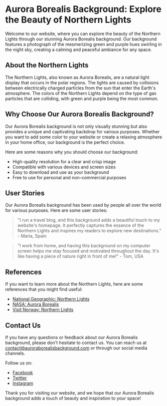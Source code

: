 <!--font:Poppins-->

# Aurora Borealis Background: Explore the Beauty of Northern Lights

Welcome to our website, where you can explore the beauty of the Northern Lights through our stunning Aurora Borealis background. Our background features a photograph of the mesmerizing green and purple hues swirling in the night sky, creating a calming and peaceful ambiance for any space.

## About the Northern Lights

The Northern Lights, also known as Aurora Borealis, are a natural light display that occurs in the polar regions. The lights are caused by collisions between electrically charged particles from the sun that enter the Earth's atmosphere. The colors of the Northern Lights depend on the type of gas particles that are colliding, with green and purple being the most common.

## Why Choose Our Aurora Borealis Background?

Our Aurora Borealis background is not only visually stunning but also provides a unique and captivating backdrop for various purposes. Whether you want to add some color to your website or create a relaxing atmosphere in your home office, our background is the perfect choice.

Here are some reasons why you should choose our background:

- High-quality resolution for a clear and crisp image
- Compatible with various devices and screen sizes
- Easy to download and use as your background
- Free to use for personal and non-commercial purposes

## User Stories

Our Aurora Borealis background has been used by people all over the world for various purposes. Here are some user stories:

> "I run a travel blog, and this background adds a beautiful touch to my website's homepage. It perfectly captures the essence of the Northern Lights and inspires my readers to explore new destinations." - Maria, Spain

> "I work from home, and having this background on my computer screen helps me stay focused and motivated throughout the day. It's like having a piece of nature right in front of me!" - Tom, USA

## References

If you want to learn more about the Northern Lights, here are some references that you might find useful:

- [National Geographic: Northern Lights](#natgeo)
- [NASA: Aurora Borealis](#nasa)
- [Visit Norway: Northern Lights](#visitnorway)

## Contact Us

If you have any questions or feedback about our Aurora Borealis background, please don't hesitate to contact us. You can reach us at [contact@auroraborealisbackground.com](mailto:contact@auroraborealisbackground.com) or through our social media channels.

Follow us on:

- [Facebook](#facebook)
- [Twitter](#twitter)
- [Instagram](#instagram)

Thank you for visiting our website, and we hope that our Aurora Borealis background adds a touch of beauty and inspiration to your space!

<!--

Write me content for website with wallpaper which alt text is:

"A photograph of the Northern Lights, with the green and purple hues swirling in the night sky."

The name/title of the page should not be 1:1 copy of the alt text but rather a real content of the website which is using this wallpaper.

- Use markdown format 
- Start with heading
- Heading should be short and concise
- The content should look like a real website 
- The website should not be about the wallpaper, wallpaper is just a related background
- Heading should be contain work "wallpaper" or "background"
- Include real sections like references, contact, user stories, etc. use things relevant to the page purpose.
- Feel free to use structure like headings, bullets, numbering, blockquotes, paragraphs, horizontal lines, etc.
- You can use formatting like bold or _italic_
- You can include UTF-8 emojis
- Links should be only #hash anchors (and you can refer to the document itself)
- Do not include images


---


# Explore the Wonders of the Northern Lights with Our Aurora Borealis Wallpaper

Welcome to our website, where you can discover the beauty of the Northern Lights through our stunning Aurora Borealis wallpaper. Our wallpaper features a photograph of the mesmerizing green and purple hues swirling in the night sky, capturing the essence of this natural phenomenon.

## About the Northern Lights

Also known as Aurora Borealis, the Northern Lights are a natural light display that occurs in the polar regions. The lights are caused by collisions between electrically charged particles from the sun that enter the Earth's atmosphere. The colors of the Northern Lights depend on the type of gas particles that are colliding, with green and purple being the most common.

## Why Choose Our Aurora Borealis Wallpaper?

Our Aurora Borealis wallpaper is not only visually stunning but also provides a calming and peaceful ambiance to any space. Whether you want to add some color to your desktop background or create a relaxing atmosphere in your home, our wallpaper is the perfect choice.

Here are some reasons why you should choose our wallpaper:

- High-quality resolution for a clear and crisp image
- Compatible with various devices and screen sizes
- Easy to download and set as your wallpaper
- Free to use for personal and non-commercial purposes

## User Stories

Our Aurora Borealis wallpaper has been downloaded and used by people all over the world. Here are some user stories:

> "I work long hours at my desk, and having this wallpaper as my background helps me relax and destress during the day." - John, USA

> "I recently redecorated my bedroom, and this wallpaper was the perfect finishing touch. It creates a serene and peaceful atmosphere that helps me fall asleep faster." - Sarah, Canada

## References

If you want to learn more about the Northern Lights, here are some references that you might find useful:

- [National Geographic: Northern Lights](#natgeo)
- [NASA: Aurora Borealis](#nasa)
- [Visit Norway: Northern Lights](#visitnorway)

## Contact Us

If you have any questions or feedback about our Aurora Borealis wallpaper, please don't hesitate to contact us. You can reach us at [contact@auroraborealiswallpaper.com](mailto:contact@auroraborealiswallpaper.com) or through our social media channels.

Follow us on:

- [Facebook](#facebook)
- [Twitter](#twitter)
- [Instagram](#instagram)

Thank you for visiting our website, and we hope that our Aurora Borealis wallpaper brings some joy and inspiration to your day!


---


Heading should not include word "wallpaper". The website should not be about the wallpaper itself, wallpaper is just a related background, rewrite whole content.


---


# Discover the Beauty of the Northern Lights with Our Aurora Borealis Background

Welcome to our website, where you can explore the wonders of the Northern Lights through our stunning Aurora Borealis background. Our background features a photograph of the mesmerizing green and purple hues swirling in the night sky, creating a calming and peaceful ambiance for any space.

## About the Northern Lights

The Northern Lights, also known as Aurora Borealis, are a natural light display that occurs in the polar regions. The lights are caused by collisions between electrically charged particles from the sun that enter the Earth's atmosphere. The colors of the Northern Lights depend on the type of gas particles that are colliding, with green and purple being the most common.

## Why Choose Our Aurora Borealis Background?

Our Aurora Borealis background is not only visually stunning but also provides a unique and captivating backdrop for various purposes. Whether you want to add some color to your website or create a relaxing atmosphere in your home office, our background is the perfect choice.

Here are some reasons why you should choose our background:

- High-quality resolution for a clear and crisp image
- Compatible with various devices and screen sizes
- Easy to download and use as your background
- Free to use for personal and non-commercial purposes

## User Stories

Our Aurora Borealis background has been used by people all over the world for various purposes. Here are some user stories:

> "I run a travel blog, and this background adds a beautiful touch to my website's homepage. It perfectly captures the essence of the Northern Lights and inspires my readers to explore new destinations." - Maria, Spain

> "I work from home, and having this background on my computer screen helps me stay focused and motivated throughout the day. It's like having a piece of nature right in front of me!" - Tom, USA

## References

If you want to learn more about the Northern Lights, here are some references that you might find useful:

- [National Geographic: Northern Lights](#natgeo)
- [NASA: Aurora Borealis](#nasa)
- [Visit Norway: Northern Lights](#visitnorway)

## Contact Us

If you have any questions or feedback about our Aurora Borealis background, please don't hesitate to contact us. You can reach us at [contact@auroraborealisbackground.com](mailto:contact@auroraborealisbackground.com) or through our social media channels.

Follow us on:

- [Facebook](#facebook)
- [Twitter](#twitter)
- [Instagram](#instagram)

Thank you for visiting our website, and we hope that our Aurora Borealis background adds a touch of beauty and inspiration to your day!


---


Heading is too long, rewrite whole content.


---


# Aurora Borealis Background: Discover the Beauty of the Northern Lights

Welcome to our website, where you can explore the beauty of the Northern Lights through our stunning Aurora Borealis background. Our background features a photograph of the mesmerizing green and purple hues swirling in the night sky, creating a calming and peaceful ambiance for any space.

## About the Northern Lights

The Northern Lights, also known as Aurora Borealis, are a natural light display that occurs in the polar regions. The lights are caused by collisions between electrically charged particles from the sun that enter the Earth's atmosphere. The colors of the Northern Lights depend on the type of gas particles that are colliding, with green and purple being the most common.

## Why Choose Our Aurora Borealis Background?

Our Aurora Borealis background is not only visually stunning but also provides a unique and captivating backdrop for various purposes. Whether you want to add some color to your website or create a relaxing atmosphere in your home office, our background is the perfect choice.

Here are some reasons why you should choose our background:

- High-quality resolution for a clear and crisp image
- Compatible with various devices and screen sizes
- Easy to download and use as your background
- Free to use for personal and non-commercial purposes

## User Stories

Our Aurora Borealis background has been used by people all over the world for various purposes. Here are some user stories:

> "I run a travel blog, and this background adds a beautiful touch to my website's homepage. It perfectly captures the essence of the Northern Lights and inspires my readers to explore new destinations." - Maria, Spain

> "I work from home, and having this background on my computer screen helps me stay focused and motivated throughout the day. It's like having a piece of nature right in front of me!" - Tom, USA

## References

If you want to learn more about the Northern Lights, here are some references that you might find useful:

- [National Geographic: Northern Lights](#natgeo)
- [NASA: Aurora Borealis](#nasa)
- [Visit Norway: Northern Lights](#visitnorway)

## Contact Us

If you have any questions or feedback about our Aurora Borealis background, please don't hesitate to contact us. You can reach us at [contact@auroraborealisbackground.com](mailto:contact@auroraborealisbackground.com) or through our social media channels.

Follow us on:

- [Facebook](#facebook)
- [Twitter](#twitter)
- [Instagram](#instagram)

Thank you for visiting our website, and we hope that our Aurora Borealis background adds a touch of beauty and inspiration to your day!


---


Heading is too long, rewrite whole content.


---


# Aurora Borealis Background: Explore the Beauty of Northern Lights

Welcome to our website, where you can explore the beauty of the Northern Lights through our stunning Aurora Borealis background. Our background features a photograph of the mesmerizing green and purple hues swirling in the night sky, creating a calming and peaceful ambiance for any space.

## About the Northern Lights

The Northern Lights, also known as Aurora Borealis, are a natural light display that occurs in the polar regions. The lights are caused by collisions between electrically charged particles from the sun that enter the Earth's atmosphere. The colors of the Northern Lights depend on the type of gas particles that are colliding, with green and purple being the most common.

## Why Choose Our Aurora Borealis Background?

Our Aurora Borealis background is not only visually stunning but also provides a unique and captivating backdrop for various purposes. Whether you want to add some color to your website or create a relaxing atmosphere in your home office, our background is the perfect choice.

Here are some reasons why you should choose our background:

- High-quality resolution for a clear and crisp image
- Compatible with various devices and screen sizes
- Easy to download and use as your background
- Free to use for personal and non-commercial purposes

## User Stories

Our Aurora Borealis background has been used by people all over the world for various purposes. Here are some user stories:

> "I run a travel blog, and this background adds a beautiful touch to my website's homepage. It perfectly captures the essence of the Northern Lights and inspires my readers to explore new destinations." - Maria, Spain

> "I work from home, and having this background on my computer screen helps me stay focused and motivated throughout the day. It's like having a piece of nature right in front of me!" - Tom, USA

## References

If you want to learn more about the Northern Lights, here are some references that you might find useful:

- [National Geographic: Northern Lights](#natgeo)
- [NASA: Aurora Borealis](#nasa)
- [Visit Norway: Northern Lights](#visitnorway)

## Contact Us

If you have any questions or feedback about our Aurora Borealis background, please don't hesitate to contact us. You can reach us at [contact@auroraborealisbackground.com](mailto:contact@auroraborealisbackground.com) or through our social media channels.

Follow us on:

- [Facebook](#facebook)
- [Twitter](#twitter)
- [Instagram](#instagram)

Thank you for visiting our website, and we hope that our Aurora Borealis background adds a touch of beauty and inspiration to your space!


---


Write me a Google font which is best fitting for the website.

Pick from the list:
- Montserrat
- Open Sans
- Roboto
- Futura
- Lato
- IBM Plex Sans
- Orbitron
- Raleway
- Exo 2
- Great Vibes
- Lobster
- Poppins
- Barlow Condensed
- Alegreya
- Inter
- Playfair Display
- Dancing Script


Write just the font name nothing else.


---


Poppins

-->

